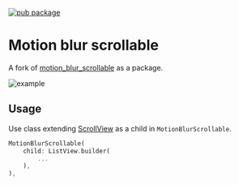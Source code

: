 [![pub package](https://img.shields.io/pub/v/motion_blur_scrollable.svg)](https://pub.dev/packages/motion_blur_scrollable)

# Motion blur scrollable

A fork of [motion_blur_scrollable](https://github.com/renancaraujo/motion_blur_scrollable) as a package.

![example](https://github.com/1l0/motion_blur_scrollable/blob/main/docs/example.gif?raw=true)

## Usage

Use class extending [ScrollView](https://api.flutter.dev/flutter/widgets/ScrollView-class.html) as a child in `MotionBlurScrollable`.

```dart
MotionBlurScrollable(
    child: ListView.builder(
        ...
    ),
),
```
